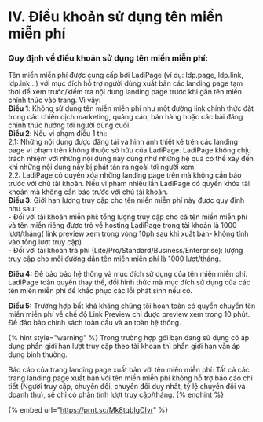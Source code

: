 # IV. Điều khoản sử dụng tên miền miễn phí

### Quy định về điều khoản sử dụng tên miền miễn phí:

Tên miền miễn phí được cung cấp bởi LadiPage (ví dụ: ldp.page, ldp.link, ldp.ink...) với mục đích hỗ trợ người dùng xuất bản các landing page tạm thời để xem trước/kiểm tra nội dung landing page trước khi gắn tên miền chính thức vào trang. Vì vậy:\
**Điều 1**: Không sử dụng tên miền miễn phí như một đường link chính thức đặt trong các chiến dịch marketing, quảng cáo, bán hàng hoặc các bài đăng chính thức hướng tới người dùng cuối.\
**Điều 2**: Nếu vi phạm điều 1 thì:\
2.1: Những nội dung được đăng tải và hình ảnh thiết kế trên các landing page vi phạm trên không thuộc sở hữu của LadiPage. LadiPage không chịu trách nhiệm với những nội dung này cũng như những hệ quả có thể xảy đến khi những nội dung này bị phát tán ra ngoài tới người xem.\
2.2: LadiPage có quyền xóa những landing page trên mà không cần báo trước với chủ tài khoản. Nếu vi phạm nhiều lần LadiPage có quyền khóa tài khoản mà không cần báo trước với chủ tài khoản.\
**Điều 3**: Giới hạn lượng truy cập cho tên miền miễn phí này được quy định như sau:\
\- Đối với tài khoản miễn phí: tổng lượng truy cập cho cả tên miền miễn phí và tên miền riêng được trỏ về hosting LadiPage trong tài khoản là 1000 lượt/tháng( link preview xem trong vòng 10ph sau khi xuất bản- không tính vào tổng lượt truy cập)\
\- Đối với tài khoản trả phí (Lite/Pro/Standard/Business/Enterprise): lượng truy cập cho mỗi đường dẫn tên miền miễn phí là 1000 lượt/tháng.

**Điều 4:** Để bảo bảo hệ thống và mục đích sử dụng của tên miền miễn phí. LadiPage toàn quyền thay thế, đổi hình thức mà mục đích sử dụng của các tên miền miễn phí để khắc phục các lỗi phát sinh nếu có.

**Điều 5:** Trường hợp bất khả kháng chúng tôi hoàn toàn có quyền chuyển tên miền miễn phí về chế độ Link Preview chỉ được preview xem trong 10 phút. Để đảo bảo chính sách toàn cầu và an toàn hệ thống.

{% hint style="warning" %}
Trong trường hợp gói bạn đang sử dụng có áp dụng phần giới hạn lượt truy cập theo tài khoản thì phần giới hạn vẫn áp dụng bình thường.

Báo cáo của trang landing page xuất bản với tên miền miễn phí: Tất cả các trang landing page xuất bản với tên miền miễn phí không hỗ trợ báo cáo chi tiết (Người truy cập, chuyển đổi, chuyển đổi duy nhất, tỷ lệ chuyển đổi và doanh thu), sẽ chỉ có phần tính lượt truy cập/tháng.
{% endhint %}

{% embed url="https://prnt.sc/Mk8tqbIgCIyr" %}
